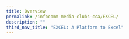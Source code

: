 ```yaml
---
title: Overview
permalink: /infocomm-media-clubs-cca/EXCEL/
description: ""
third_nav_title: "EXCEL: A Platform to Excel"
---
```


